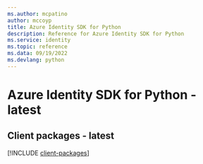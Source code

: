 ```yaml
---
ms.author: mcpatino
author: mccoyp
title: Azure Identity SDK for Python
description: Reference for Azure Identity SDK for Python
ms.service: identity
ms.topic: reference
ms.data: 09/19/2022
ms.devlang: python
---
```

# Azure Identity SDK for Python - latest

## Client packages - latest
[!INCLUDE [client-packages](identity-client-index.md)]